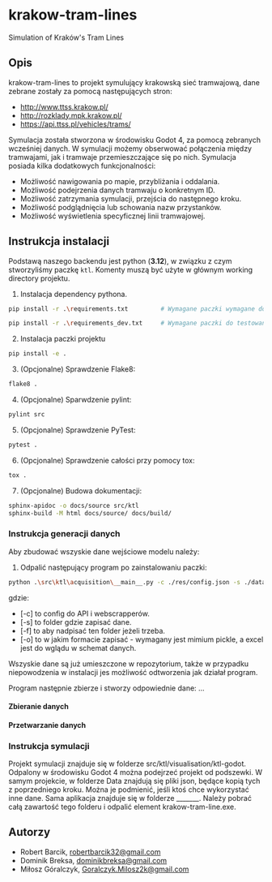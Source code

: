 # krakow-tram-lines
Simulation of Kraków's Tram Lines

## Opis

krakow-tram-lines to projekt symulujący krakowską sieć tramwajową, dane zebrane zostały za pomocą następujących stron:
-   http://www.ttss.krakow.pl/
-   http://rozklady.mpk.krakow.pl/
-   https://api.ttss.pl/vehicles/trams/

Symulacja została stworzona w środowisku Godot 4, za pomocą zebranych wcześniej danych. W symulacji możemy obserwować połączenia między tramwajami, jak i tramwaje przemieszczające się po nich. Symulacja posiada kilka dodatkowych funkcjonalności:

- Możliwość nawigowania po mapie, przybliżania i oddalania.
- Możliwość podejrzenia danych tramwaju o konkretnym ID.
- Możliwość zatrzymania symulacji, przejścia do następnego kroku.
- Możliwość podglądnięcia lub schowania nazw przystanków.
- Możliwość wyświetlenia specyficznej linii tramwajowej.

## Instrukcja instalacji

Podstawą naszego backendu jest python (**3.12**), w związku z czym stworzyliśmy paczkę `ktl`. Komenty muszą być użyte w głównym working directory projektu.

1.   Instalacja dependency pythona.
```bash
pip install -r .\requirements.txt         # Wymagane paczki wymagane do zbudowania i sprawdzenia projektu

pip install -r .\requirements_dev.txt     # Wymagane paczki do testowania paczki
```
2.   Instalacja paczki projektu
```bash
pip install -e .
```
3.   (Opcjonalne) Sprawdzenie Flake8:
```bash
flake8 .
```
4. (Opcjonalne) Sparwdzenie pylint:
```bash
pylint src
```
5.   (Opcjonalne) Sprawdzenie PyTest:
```bash
pytest .
```
6.   (Opcjonalne) Sprawdzenie całości przy pomocy tox:
```bash
tox .
```
7.   (Opcjonalne) Budowa dokumentacji:
```bash
sphinx-apidoc -o docs/source src/ktl
sphinx-build -M html docs/source/ docs/build/
```

### Instrukcja generacji danych

Aby zbudować wszyskie dane wejściowe modelu należy:

1.   Odpalić następujący program po zainstalowaniu paczki:
```bash
python .\src\ktl\acquisition\__main__.py -c ./res/config.json -s ./data/generated -f True 
```
gdzie:
-   [-c] to config do API i webscrapperów.
-   [-s] to folder gdzie zapisać dane.
-   [-f] to aby nadpisać ten folder jeżeli trzeba.
-   [-o] to w jakim formacie zapisać - wymagany jest mimium pickle, a excel jest do wglądu w schemat danych.

Wszyskie dane są już umieszczone w repozytorium, także w przypadku niepowodzenia w instalacji jes możliwość odtworzenia jak działał program.

Program następnie zbierze i stworzy odpowiednie dane:
...

#### Zbieranie danych



#### Przetwarzanie danych

### Instrukcja symulacji
   Projekt symulacji znajduje się w folderze src/ktl/visualisation/ktl-godot. Odpalony w środowisku Godot 4 można podejrzeć projekt od podszewki. W samym projekcie, w folderze Data znajdują się pliki json, będące kopią tych z poprzedniego kroku. Można je podmienić, jeśli ktoś chce wykorzystać inne dane. Sama aplikacja znajduje się w folderze _______. Należy pobrać całą zawartość tego folderu i odpalić element krakow-tram-line.exe.



## Autorzy
- Robert Barcik, robertbarcik32@gmail.com
- Dominik Breksa, dominikbreksa@gmail.com
- Miłosz Góralczyk, Goralczyk.Milosz2k@gmail.com
